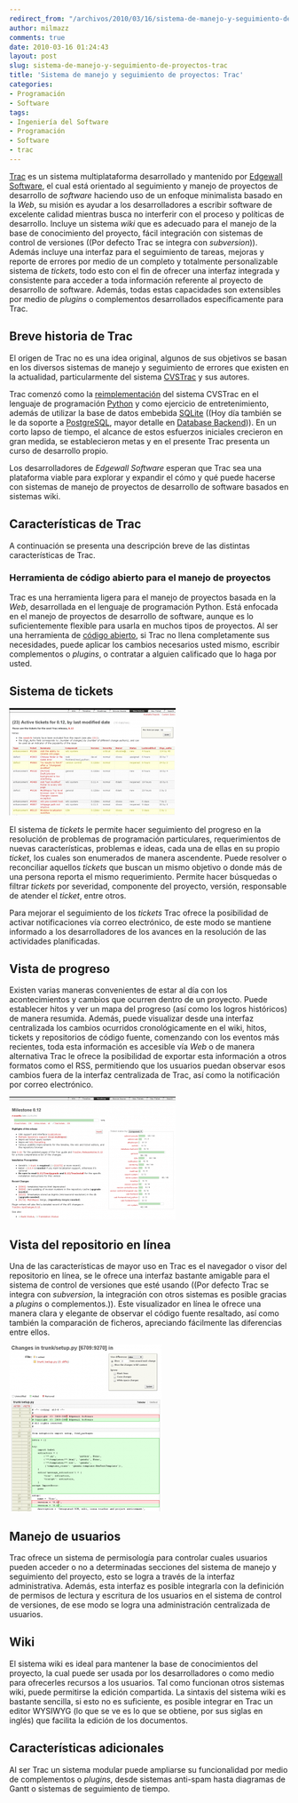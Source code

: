```yaml
---
redirect_from: "/archivos/2010/03/16/sistema-de-manejo-y-seguimiento-de-proyectos-trac/"
author: milmazz
comments: true
date: 2010-03-16 01:24:43
layout: post
slug: sistema-de-manejo-y-seguimiento-de-proyectos-trac
title: 'Sistema de manejo y seguimiento de proyectos: Trac'
categories:
- Programación
- Software
tags:
- Ingeniería del Software
- Programación
- Software
- trac
---
```


[Trac](http://trac.edgewall.org) es un sistema multiplataforma desarrollado y mantenido por [Edgewall Software](http://edgewall.org), el cual está orientado al seguimiento y manejo de proyectos de desarrollo de _software_ haciendo uso de un enfoque minimalista basado en la _Web_, su misión es ayudar a los desarrolladores a escribir software de excelente calidad mientras busca no interferir con el proceso y políticas de desarrollo. Incluye un sistema _wiki_ que es adecuado para el manejo de la base de conocimiento del proyecto, fácil integración con sistemas de control de versiones ((Por defecto Trac se integra con _subversion_)). Además incluye una interfaz para el seguimiento de tareas, mejoras y reporte de errores por medio de un completo y totalmente personalizable sistema de _tickets_, todo esto con el fin de ofrecer una interfaz integrada y consistente para acceder a toda información referente al proyecto de desarrollo de software. Además, todas estas capacidades son extensibles por medio de _plugins_ o complementos desarrollados específicamente para Trac.

## Breve historia de Trac

El origen de Trac no es una idea original, algunos de sus objetivos se basan en los diversos sistemas de manejo y seguimiento de errores que existen en la actualidad, particularmente del sistema [CVSTrac](http://cvstrac.org/) y sus autores.

Trac comenzó como la [reimplementación](http://trac.edgewall.org/wiki/TracHistory) del sistema CVSTrac en el lenguaje de programación [Python](http://www.python.org) y como ejercicio de entretenimiento, además de utilizar la base de datos embebida [SQLite](http://www.sqlite.org) ((Hoy día también se le da soporte a [PostgreSQL](http://www.postgresql.org), mayor detalle en [Database Backend](http://trac.edgewall.org/wiki/DatabaseBackend))). En un corto lapso de tiempo, el alcance de estos esfuerzos iniciales crecieron en gran medida, se establecieron metas y en el presente Trac presenta un curso de desarrollo propio.

Los desarrolladores de _Edgewall Software_ esperan que Trac sea una plataforma viable para explorar y expandir el cómo y qué puede hacerse con sistemas de manejo de proyectos de desarrollo de software basados en sistemas wiki.

## Características de Trac

A continuación se presenta una descripción breve de las distintas características de Trac.

### Herramienta de código abierto para el manejo de proyectos

Trac es una herramienta ligera para el manejo de proyectos basada en la _Web_, desarrollada en el lenguaje de programación Python. Está enfocada en el manejo de proyectos de desarrollo de software, aunque es lo suficientemente flexible para usarla en muchos tipos de proyectos. Al ser una herramienta de [código abierto](http://trac.edgewall.org/wiki/TracLicense), si Trac no llena completamente sus necesidades, puede aplicar los cambios necesarios usted mismo, escribir complementos o _plugins_, o contratar a alguien calificado que lo haga por usted.

## Sistema de tickets

![Tickets activos para el hito 0.12 de Trac, ordenados por última fecha de modificación](/images/2010-03-16-sistema-de-manejo-y-seguimiento-de-proyectos-trac/tickets-300x193.png)

El sistema de _tickets_ le permite hacer seguimiento del progreso en la resolución de problemas de programación particulares, requerimientos de nuevas características, problemas e ideas, cada una de ellas en su propio _ticket_, los cuales son enumerados de manera ascendente. Puede resolver o reconciliar aquellos _tickets_ que buscan un mismo objetivo o donde más de una persona reporta el mismo requerimiento. Permite hacer búsquedas o filtrar _tickets_ por severidad, componente del proyecto, versión, responsable de atender el _ticket_, entre otros.

Para mejorar el seguimiento de los _tickets_ Trac ofrece la posibilidad de activar notificaciones vía correo electrónico, de este modo se mantiene informado a los desarrolladores de los avances en la resolución de las actividades planificadas.

## Vista de progreso

Existen varias maneras convenientes de estar al día con los acontecimientos y cambios que ocurren dentro de un proyecto. Puede establecer hitos y ver un mapa del progreso (así como los logros históricos) de manera resumida. Además, puede visualizar desde una interfaz centralizada los cambios ocurridos cronológicamente en el wiki, hitos, tickets y repositorios de código fuente, comenzando con los eventos más recientes, toda esta información es accesible vía _Web_ o de manera alternativa Trac le ofrece la posibilidad de exportar esta información a otros formatos como el RSS, permitiendo que los usuarios puedan observar esos cambios fuera de la interfaz centralizada de Trac, así como la notificación por correo electrónico.

![vista de progreso del proyecto](/images/2010-03-16-sistema-de-manejo-y-seguimiento-de-proyectos-trac/milestone-300x221.png "Vista del avance del proyecto para un hito particular")

## Vista del repositorio en línea

Una de las características de mayor uso en Trac es el navegador o visor del repositorio en línea, se le ofrece una interfaz bastante amigable para el sistema de control de versiones que esté usando ((Por defecto Trac se integra con _subversion_, la integración con otros sistemas es posible gracias a _plugins_ o complementos.)). Este visualizador en línea le ofrece una manera clara y elegante de observar el código fuente resaltado, así como también la comparación de ficheros, apreciando fácilmente las diferencias entre ellos.

![Visor de código fuente en Trac](/images/2010-03-16-sistema-de-manejo-y-seguimiento-de-proyectos-trac/code-275x300.png "Cambios entre revisiones en trunk/setup.py")

## Manejo de usuarios

Trac ofrece un sistema de permisología para controlar cuales usuarios pueden acceder o no a determinadas secciones del sistema de manejo y seguimiento del proyecto, esto se logra a través de la interfaz administrativa. Además, esta interfaz es posible integrarla con la definición de permisos de lectura y escritura de los usuarios en el sistema de control de versiones, de ese modo se logra una
administración centralizada de usuarios.

## Wiki

El sistema wiki es ideal para mantener la base de conocimientos del proyecto, la cual puede ser usada por los desarrolladores o como medio para ofrecerles recursos a los usuarios. Tal como funcionan otros sistemas wiki, puede permitirse la edición compartida. La sintaxis del sistema wiki es bastante sencilla, si esto no es suficiente, es posible integrar en Trac un editor WYSIWYG (lo que se ve es lo que se obtiene, por sus siglas en inglés) que facilita la edición de los documentos.

## Características adicionales

Al ser Trac un sistema modular puede ampliarse su funcionalidad por medio de complementos o _plugins_, desde sistemas anti-spam hasta diagramas de Gantt o sistemas de seguimiento de tiempo.
